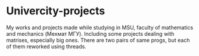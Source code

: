 # Univercity-projects
My works and projects made while studying in MSU, faculty of mathematics and mechanics (Мехмат МГУ).
Including some projects dealing with matrises, especially big ones. There are two pairs of same progs, but each of them 
reworked using threads.
